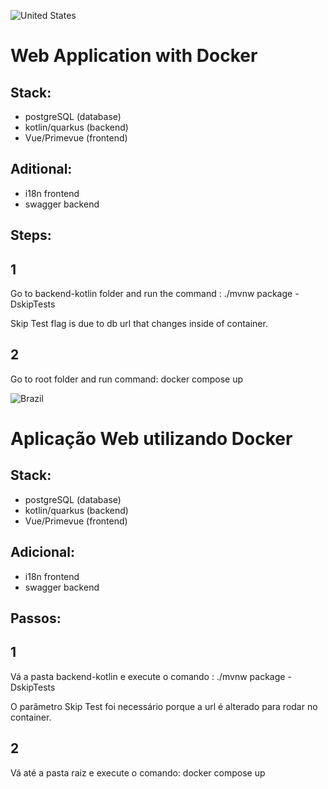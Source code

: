 ![United States](https://raw.githubusercontent.com/stevenrskelton/flag-icon/master/png/16/country-4x3/us.png "United States")
# Web Application with Docker

## Stack:
- postgreSQL (database)
- kotlin/quarkus (backend)
- Vue/Primevue (frontend)

## Aditional:
- i18n frontend
- swagger backend


## Steps:

## 1
Go to backend-kotlin folder and run the command : ./mvnw package -DskipTests

Skip Test flag is due to db url that changes inside of container.

## 2
Go to root folder and run command: docker compose up




![Brazil](https://raw.githubusercontent.com/stevenrskelton/flag-icon/master/png/16/country-4x3/br.png "Brazil")
# Aplicação Web utilizando Docker

## Stack:
- postgreSQL (database)
- kotlin/quarkus (backend)
- Vue/Primevue (frontend)

## Adicional:
- i18n frontend
- swagger backend


## Passos:

## 1
Vá a pasta backend-kotlin e execute o comando : ./mvnw package -DskipTests

O parâmetro Skip Test foi necessário porque a url é alterado para rodar no container.

## 2
Vá até a pasta raiz e execute o comando: docker compose up


